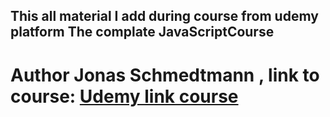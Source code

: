 ## This all material I add during course from udemy platform The complate JavaScriptCourse

# Author Jonas Schmedtmann , link to course: <a href='https://www.udemy.com/course/the-complete-javascript-course/'>Udemy link course</a>

